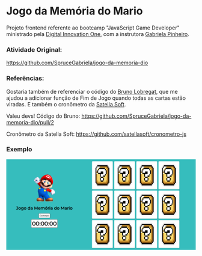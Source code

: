 # Jogo da Memória do Mario
Projeto frontend referente ao bootcamp "JavaScript Game Developer" ministrado pela  [Digital Innovation One](https://www.dio.me/), com a instrutora [Gabriela Pinheiro](https://github.com/SpruceGabriela).

### Atividade Original: 
https://github.com/SpruceGabriela/jogo-da-memoria-dio

### Referências: 
Gostaria também de referenciar o código do [Bruno Lobregat](https://github.com/Brulobregat), que me ajudou a adicionar função de Fim de Jogo quando todas as cartas estão viradas. E também o cronômetro da [Satella Soft](https://github.com/satellasoft).

Valeu devs!
Código do Bruno: https://github.com/SpruceGabriela/jogo-da-memoria-dio/pull/2

Cronômetro da Satella Soft: https://github.com/satellasoft/cronometro-js

### Exemplo
![Exercício Dark Mode e Light Mode](img/exemplo-md.PNG)